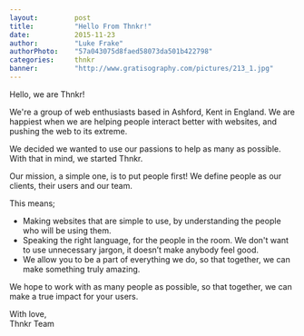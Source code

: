 ```yaml
---
layout: 		post
title:  		"Hello From Thnkr!"
date:   		2015-11-23
author: 		"Luke Frake"
authorPhoto:	"57a043075d8faed58073da501b422798"
categories: 	thnkr
banner:			"http://www.gratisography.com/pictures/213_1.jpg"
---
```


Hello, we are Thnkr!

We're a group of web enthusiasts based in Ashford, Kent in England. We are happiest when we are helping people interact better with websites, and pushing the web to its extreme.

We decided we wanted to use our passions to help as many as possible. With that in mind, we started Thnkr.

Our mission, a simple one, is to put people first! We define people as our clients, their users and our team.

This means;

* Making websites that are simple to use, by understanding the people who will be using them.
* Speaking the right language, for the people in the room. We don't want to use unnecessary jargon, it doesn’t make anybody feel good.
* We allow you to be a part of everything we do, so that together, we can make something truly amazing.

We hope to work with as many people as possible, so that together, we can make a true impact for your users.

With love,<br/>
Thnkr Team
